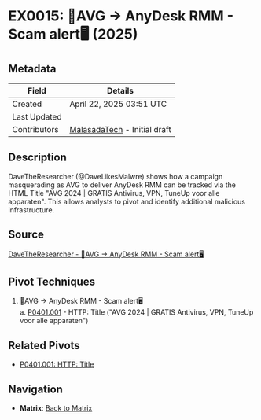 # EX0015: 🔐AVG -> AnyDesk RMM - Scam alert🖥️ (2025)

## Metadata
| Field          | Details                                      |
|----------------|----------------------------------------------|
| Created        | April 22, 2025 03:51 UTC                    |
| Last Updated   |                                              |
| Contributors   | [MalasadaTech](../contributors.md#malasadatech) - Initial draft |

## Description
DaveTheResearcher (@DaveLikesMalwre) shows how a campaign masquerading as AVG to deliver AnyDesk RMM can be tracked via the HTML Title "AVG 2024 | GRATIS Antivirus, VPN, TuneUp voor alle apparaten". This allows analysts to pivot and identify additional malicious infrastructure.

## Source
[DaveTheResearcher - 🔐AVG -> AnyDesk RMM - Scam alert🖥️](https://x.com/DaveLikesMalwre/status/1910314422330868216)

## Pivot Techniques
1. 🔐AVG -> AnyDesk RMM - Scam alert🖥️  
    a. [P0401.001](../pivots/P0401.001.md) - HTTP: Title ("AVG 2024 | GRATIS Antivirus, VPN, TuneUp voor alle apparaten")  

## Related Pivots
- [P0401.001: HTTP: Title](../pivots/P0401.001.md)

## Navigation
- **Matrix**: [Back to Matrix](../matrix.md)